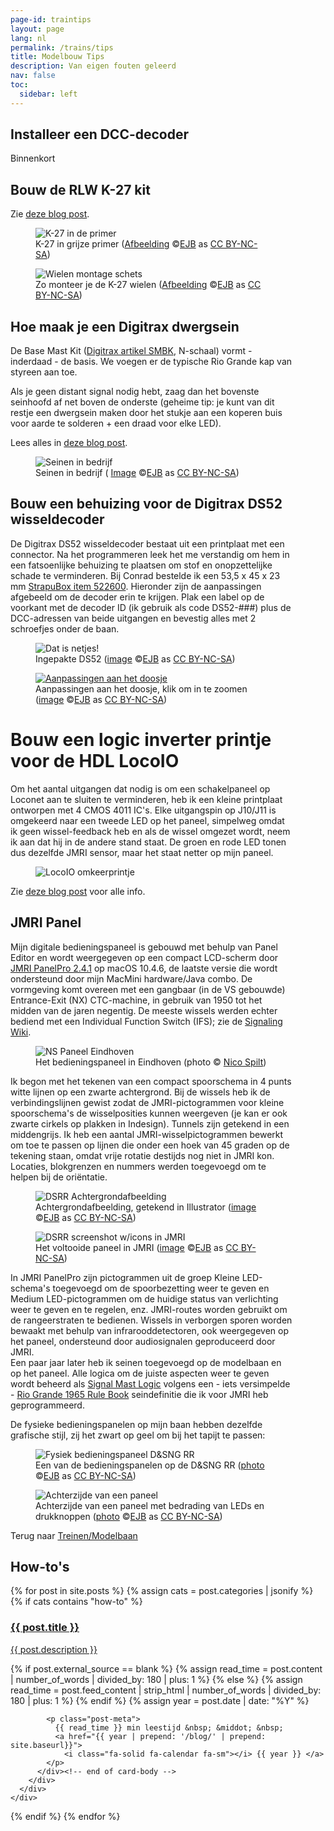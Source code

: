 ```yaml
---
page-id: traintips
layout: page
lang: nl
permalink: /trains/tips
title: Modelbouw Tips
description: Van eigen fouten geleerd
nav: false
toc:
  sidebar: left
---
```


<div class="card mx-auto mb-3 p-3" style="max-width: 90%;">

<h2><a id="installdecoder">Installeer een DCC-decoder</a></h2>

Binnenkort

</div>

<div class="card mx-auto mb-3 p-3" style="max-width: 90%;">

<h2>Bouw de RLW K-27 kit</h2>

Zie <a href='{{ "/blog/2017/assembling-kit-rlw-k27/" | relative_url }}'>deze blog post</a>.

<div class="row">
<div class="col-sm">
<figure><img src='{{ "/assets/img/trains2/IMG_6524.jpg" | relative_url }}' alt='K-27 in de primer' class='img-fluid'>
<figcaption class="kleiner">K-27 in grijze primer (<a prefix="dct: https://purl.org/dc/terms/" href="https://purl.org/dc/dcmitype/Image" property="dct:title" rel="dct:type">Afbeelding</a> &copy;<a prefix="cc: https://creativecommons.org/ns#" href="https://www.ebroerse.nl" property="cc:attributionName" rel="cc:attributionURL">EJB</a> as <a rel="license" href="https://creativecommons.org/licenses/by-nc-sa/4.0/">CC BY-NC-SA</a>)</figcaption></figure>
</div>
<div class="col-sm">
<figure><img src='{{ "/assets/img/trains2/K27_image1.jpg" | relative_url }}' alt='Wielen montage schets' class='img-fluid'>
<figcaption class="kleiner">Zo monteer je de K-27 wielen (<a prefix="dct: https://purl.org/dc/terms/" href="https://purl.org/dc/dcmitype/Image" property="dct:title" rel="dct:type">Afbeelding</a> &copy;<a prefix="cc: https://creativecommons.org/ns#" href="https://www.ebroerse.nl" property="cc:attributionName" rel="cc:attributionURL">EJB</a> as <a rel="license" href="https://creativecommons.org/licenses/by-nc-sa/4.0/">CC BY-NC-SA</a>)</figcaption></figure>
</div>
</div>

</div>

<div class="card mx-auto mb-3 p-3" style="max-width: 90%;">

<h2>Hoe maak je een Digitrax dwergsein</h2>

De Base Mast Kit (<a href='https://www.digitrax.com/tsd/KB619/digitrax-signal-mast-base-kit/'>Digitrax artikel SMBK</a>, N-schaal) vormt - inderdaad - de basis. We voegen er de typische Rio Grande kap van styreen aan toe.

Als je geen distant signal nodig hebt, zaag dan het bovenste seinhoofd af net boven de onderste (geheime tip: je kunt van dit restje een dwergsein maken door het stukje aan een koperen buis voor aarde te solderen + een draad voor elke LED).

Lees alles in <a href='{{ "/blog/2019/rio-grande-signal/" | relative_url }}'>deze blog post</a>.

<figure><img src='{{ "/assets/img/trains2/d_and_s/signals_in_Farmington.jpg" | relative_url }}' alt='Seinen in bedrijf' class='img-fluid'>
<figcaption class="kleiner">Seinen in bedrijf (
<a prefix="dct: https://purl.org/dc/terms/" href="https://purl.org/dc/dcmitype/Image" property="dct:title" rel="dct:type">Image</a> &copy;<a prefix="cc: https://creativecommons.org/ns#" href="https://www.ebroerse.nl" property="cc:attributionName" rel="cc:attributionURL">EJB</a> as <a rel="license" href="https://creativecommons.org/licenses/by-nc-sa/4.0/">CC BY-NC-SA</a>)</figcaption></figure>

</div>

<div class="card mx-auto mb-3 p-3" style="max-width: 90%;">

<h2>Bouw een behuizing voor de Digitrax DS52 wisseldecoder</h2>

De Digitrax DS52 wisseldecoder bestaat uit een printplaat met een connector. Na het programmeren leek het me verstandig om hem in een fatsoenlijke behuizing te plaatsen om stof en onopzettelijke schade te verminderen. Bij Conrad bestelde ik een 53,5 x 45 x 23 mm <a href="https://www.conrad.nl/nl/p/strapubox-a-515-521-universele-behuizing-abs-zwart-1-stuk-s-522600.html">StrapuBox item 522600</a>. Hieronder zijn de aanpassingen afgebeeld om de decoder erin te krijgen. Plak een label op de voorkant met de decoder ID (ik gebruik als code DS52-###) plus de DCC-adressen van beide uitgangen en bevestig alles met 2 schroefjes onder de baan.

<div class="row">
<div class="col-sm">
<figure><img src='{{ "/assets/img/trains2/IMG_0503-lo.jpg" | relative_url }}' alt='Dat is netjes!' class='img-fluid'>
<figcaption class="kleiner">Ingepakte DS52 (<a prefix="dct: https://purl.org/dc/terms/" href="https://purl.org/dc/dcmitype/Image" property="dct:title" rel="dct:type">image</a> &copy;<a prefix="cc: https://creativecommons.org/ns#" href="https://www.ebroerse.nl" property="cc:attributionName" rel="cc:attributionURL">EJB</a> as <a rel="license" href="https://creativecommons.org/licenses/by-nc-sa/4.0/">CC BY-NC-SA</a>)</figcaption></figure>
</div>
<div class="col-sm">
<figure><a href='{{ "/assets/img/trains2/IMG_0502-lo.jpg" | relative_url }}'><img src='{{ "/assets/img/trains2/IMG_0502-lo.jpg" | relative_url }}' alt="Aanpassingen aan het doosje" class='img-fluid'></a>
<figcaption class="kleiner">Aanpassingen aan het doosje, klik om in te zoomen (<a prefix="dct: https://purl.org/dc/terms/" href="https://purl.org/dc/dcmitype/Image" property="dct:title" rel="dct:type">image</a> &copy;<a prefix="cc: https://creativecommons.org/ns#" href="https://www.ebroerse.nl" property="cc:attributionName" rel="cc:attributionURL">EJB</a> as <a rel="license" href="https://creativecommons.org/licenses/by-nc-sa/4.0/">CC BY-NC-SA</a>)</figcaption></figure>
</div>
</div>

</div>

<div class="card mx-auto mb-3 p-3" style="max-width: 90%;">

# Bouw een logic inverter printje voor de HDL LocoIO

Om het aantal uitgangen dat nodig is om een schakelpaneel op Loconet aan te sluiten te verminderen, heb ik een kleine printplaat ontworpen met 4 CMOS 4011 IC's. Elke uitgangspin op J10/J11 is omgekeerd naar een tweede LED op het paneel, simpelweg omdat ik geen wissel-feedback heb en als de wissel omgezet wordt, neem ik aan dat hij in de andere stand staat. De groen en rode LED tonen dus dezelfde JMRI sensor, maar het staat netter op mijn paneel.

<figure><img src='{{ "/assets/img/trains2/d_and_s/LocoIO_inverter_assembly.jpg" | relative_url }}' alt='LocoIO omkeerprintje' class='img-fluid'></figure>

Zie <a href='{{ "/blog/2015/2015-01-07-locoio-inverter/" | relative_url }}'>deze blog post</a> voor alle info.

</div>

<div class="card mx-auto mb-3 p-3" style="max-width: 90%;">

<h2>JMRI Panel</h2>

Mijn digitale bedieningspaneel is gebouwd met behulp van Panel Editor en wordt weergegeven op een compact LCD-scherm door <a href="https://www.jmri.org/help/en/html/apps/PanelPro/index.shtml">JMRI PanelPro 2.4.1</a> op macOS 10.4.6, de laatste versie die wordt ondersteund door mijn MacMini hardware/Java combo. De vormgeving komt overeen met een gangbaar (in de VS gebouwde) Entrance-Exit (NX) CTC-machine, in gebruik van 1950 tot het midden van de jaren negentig. De meeste wissels werden echter bediend met een Individual Function Switch (IFS); zie de <a href="https://en.wikipedia.org/wiki/Signalling_control">Signaling Wiki</a>.

<figure><img src='{{ "/assets/img/trains2/nx-tableau_eindhoven.jpg" | relative_url }}' alt="NS Paneel Eindhoven" class='img-fluid'>
<figcaption class="kleiner">Het bedieningspaneel in Eindhoven (photo &copy; <a href="https://www.nicospilt.com/index_seinhuizen.htm">Nico Spilt</a>)</figcaption></figure>

Ik begon met het tekenen van een compact spoorschema in 4 punts witte lijnen op een zwarte achtergrond. Bij de wissels heb ik de verbindingslijnen gewist zodat de JMRI-pictogrammen voor kleine spoorschema's de wisselposities kunnen weergeven (je kan er ook zwarte cirkels op plakken in Indesign). Tunnels zijn getekend in een middengrijs. Ik heb een aantal JMRI-wisselpictogrammen bewerkt om toe te passen op lijnen die onder een hoek van 45 graden op de tekening staan, omdat vrije rotatie destijds nog niet in JMRI kon. Locaties, blokgrenzen en nummers werden toegevoegd om te helpen bij de oriëntatie.

<div class="row">
<div class="col-sm">
<figure><img src='{{ "/assets/img/trains2/DSRR_Panel_Background.png" | relative_url }}' alt="DSRR Achtergrondafbeelding" class='img-fluid'>
<figcaption class="kleiner">Achtergrondafbeelding, getekend in Illustrator (<a prefix="dct: https://purl.org/dc/terms/" href="https://purl.org/dc/dcmitype/Image" property="dct:title" rel="dct:type">image</a> &copy;<a prefix="cc: https://creativecommons.org/ns#" href="https://www.ebroerse.nl" property="cc:attributionName" rel="cc:attributionURL">EJB</a> as <a rel="license" href="https://creativecommons.org/licenses/by-nc-sa/4.0/">CC BY-NC-SA</a>)</figcaption></figure>
</div>
<div class="col-sm">
<figure><img src='{{ "/assets/img/trains2/DSRR_Panel_Screen.png" | relative_url }}' alt="DSRR screenshot w/icons in JMRI" class='img-fluid'>
<figcaption class="kleiner">Het voltooide paneel in JMRI (<a prefix="dct: https://purl.org/dc/terms/" href="https://purl.org/dc/dcmitype/Image" property="dct:title" rel="dct:type">image</a> &copy;<a prefix="cc: https://creativecommons.org/ns#" href="https://www.ebroerse.nl" property="cc:attributionName" rel="cc:attributionURL">EJB</a> as <a rel="license" href="https://creativecommons.org/licenses/by-nc-sa/4.0/">CC BY-NC-SA</a>)</figcaption></figure>
</div>
</div>

In JMRI PanelPro zijn pictogrammen uit de groep Kleine LED-schema's toegevoegd om de spoorbezetting weer te geven en Medium LED-pictogrammen om de huidige status van verlichting weer te geven en te regelen, enz. JMRI-routes worden gebruikt om de rangeerstraten te bedienen. Wissels in verborgen sporen worden bewaakt met behulp van infrarooddetectoren, ook weergegeven op het paneel, ondersteund door audiosignalen geproduceerd door JMRI.<br>
Een paar jaar later heb ik seinen toegevoegd op de modelbaan en op het paneel. Alle logica om de juiste aspecten weer te geven wordt beheerd als <a href="https://www.jmri.org/help/en/html/tools/signaling/SignalMastLogic.shtml">Signal Mast Logic</a> volgens een - iets versimpelde - <a href="https://www.jmri.org/xml/signals/RG-1965/index.shtml">Rio Grande 1965 Rule Book</a> seindefinitie die ik voor JMRI heb geprogrammeerd.

De fysieke bedieningspanelen op mijn baan hebben dezelfde grafische stijl, zij het zwart op geel om bij het tapijt te passen:

<div class="row">
<div class="col-sm">
<figure><img src='{{ "/assets/img/trains2/IMG_3536_D_SNGRR_panel.jpg" | relative_url }}' alt="Fysiek bedieningspaneel D&amp;SNG RR" class='img-fluid'>
<figcaption class="kleiner">Een van de bedieningspanelen op de D&amp;SNG RR (<a prefix="dct: https://purl.org/dc/terms/" href="https://purl.org/dc/dcmitype/Image" property="dct:title" rel="dct:type">photo</a> &copy;<a prefix="cc: https://creativecommons.org/ns#" href="https://www.ebroerse.nl" property="cc:attributionName" rel="cc:attributionURL">EJB</a> as <a rel="license" href="https://creativecommons.org/licenses/by-nc-sa/4.0/">CC BY-NC-SA</a>)</figcaption></figure>
</div>
<div class="col-sm">
<figure><img src='{{ "/assets/img/trains2/d_and_s/panels_rear_DSCF1846.jpg" | relative_url }}' alt="Achterzijde van een paneel" class='img-fluid'>
<figcaption class="kleiner">Achterzijde van een paneel met bedrading van LEDs en drukknoppen (<a prefix="dct: https://purl.org/dc/terms/" href="https://purl.org/dc/dcmitype/Image" property="dct:title" rel="dct:type">photo</a> &copy;<a prefix="cc: https://creativecommons.org/ns#" href="https://www.ebroerse.nl" property="cc:attributionName" rel="cc:attributionURL">EJB</a> as <a rel="license" href="https://creativecommons.org/licenses/by-nc-sa/4.0/">CC BY-NC-SA</a>)</figcaption></figure>
</div>
</div>

</div><!-- einde tegel -->

Terug naar <a href="layout.html">Treinen/Modelbaan</a>

<h2>How-to's</h2>

<div class="container featured-posts">
<div class="row row-cols-2">

{% for post in site.posts %}
{% assign cats = post.categories | jsonify %}
{% if cats contains "how-to" %}

  <div class="grid-item">
    <div class="card hoverable">
      <div class="row g-0">
        <div class="col-md-12">
          <div class="card-body">
            <div class="float-right">
              <i class="fa-solid fa-thumbtack fa-xs"></i>
            </div>
            <a href="{{ post.url | relative_url }}">
              <h3 class="card-title text-lowercase">{{ post.title }}</h3>
              <p class="card-text">{{ post.description }}</p>
            </a>
            {% if post.external_source == blank %}
              {% assign read_time = post.content | number_of_words | divided_by: 180 | plus: 1 %}
            {% else %}
              {% assign read_time = post.feed_content | strip_html | number_of_words | divided_by: 180 | plus: 1 %}
            {% endif %}
            {% assign year = post.date | date: "%Y" %}

            <p class="post-meta">
              {{ read_time }} min leestijd &nbsp; &middot; &nbsp;
              <a href="{{ year | prepend: '/blog/' | prepend: site.baseurl}}">
                <i class="fa-solid fa-calendar fa-sm"></i> {{ year }} </a>
            </p>
          </div><!-- end of card-body -->
        </div>
      </div>
    </div>
  </div>

{% endif %}
{% endfor %}

</div>
</div>
